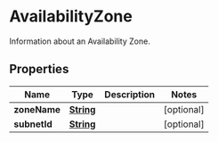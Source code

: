 

# AvailabilityZone

Information about an Availability Zone.

## Properties

| Name | Type | Description | Notes |
|------------ | ------------- | ------------- | -------------|
|**zoneName** | [**String**](String.md) |  |  [optional] |
|**subnetId** | [**String**](String.md) |  |  [optional] |



